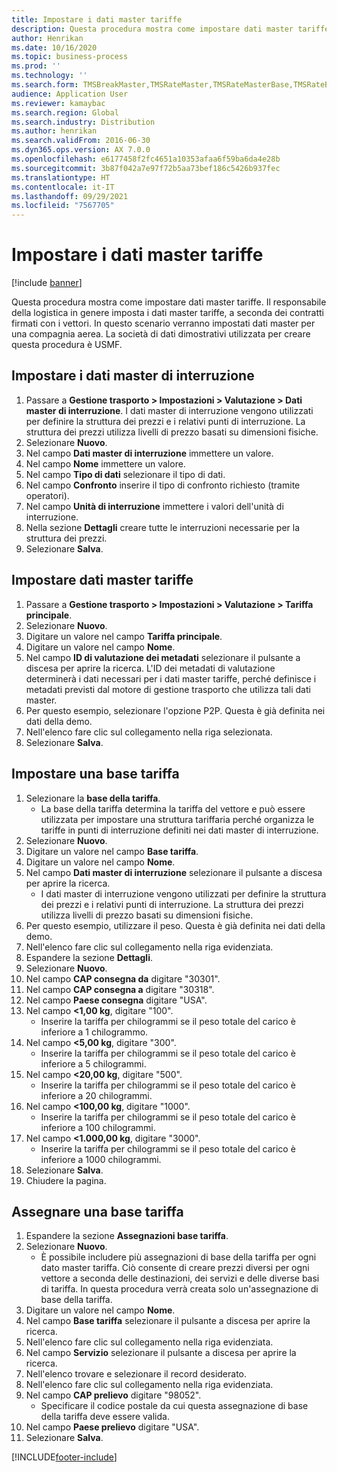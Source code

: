 ```yaml
---
title: Impostare i dati master tariffe
description: Questa procedura mostra come impostare dati master tariffe.
author: Henrikan
ms.date: 10/16/2020
ms.topic: business-process
ms.prod: ''
ms.technology: ''
ms.search.form: TMSBreakMaster,TMSRateMaster,TMSRateMasterBase,TMSRateBaseType, TMSRouteWorkbench
audience: Application User
ms.reviewer: kamaybac
ms.search.region: Global
ms.search.industry: Distribution
ms.author: henrikan
ms.search.validFrom: 2016-06-30
ms.dyn365.ops.version: AX 7.0.0
ms.openlocfilehash: e6177458f2fc4651a10353afaa6f59ba6da4e28b
ms.sourcegitcommit: 3b87f042a7e97f72b5aa73bef186c5426b937fec
ms.translationtype: HT
ms.contentlocale: it-IT
ms.lasthandoff: 09/29/2021
ms.locfileid: "7567705"
---
```

# <a name="set-up-rate-masters"></a>Impostare i dati master tariffe

[!include [banner](../../includes/banner.md)]

Questa procedura mostra come impostare dati master tariffe. Il responsabile della logistica in genere imposta i dati master tariffe, a seconda dei contratti firmati con i vettori. In questo scenario verranno impostati dati master per una compagnia aerea. La società di dati dimostrativi utilizzata per creare questa procedura è USMF.

## <a name="set-up-break-master"></a>Impostare i dati master di interruzione

1. Passare a **Gestione trasporto > Impostazioni > Valutazione > Dati master di interruzione**. I dati master di interruzione vengono utilizzati per definire la struttura dei prezzi e i relativi punti di interruzione. La struttura dei prezzi utilizza livelli di prezzo basati su dimensioni fisiche.  
1. Selezionare **Nuovo**.
1. Nel campo **Dati master di interruzione** immettere un valore.
1. Nel campo **Nome** immettere un valore.
1. Nel campo **Tipo di dati** selezionare il tipo di dati.
1. Nel campo **Confronto** inserire il tipo di confronto richiesto (tramite operatori).
1. Nel campo **Unità di interruzione** immettere i valori dell'unità di interruzione.
1. Nella sezione **Dettagli** creare tutte le interruzioni necessarie per la struttura dei prezzi.
1. Selezionare **Salva**.

## <a name="set-up-rate-master"></a>Impostare dati master tariffe

1. Passare a **Gestione trasporto > Impostazioni > Valutazione > Tariffa principale**.
1. Selezionare **Nuovo**.
1. Digitare un valore nel campo **Tariffa principale**.
1. Digitare un valore nel campo **Nome**.
1. Nel campo **ID di valutazione dei metadati** selezionare il pulsante a discesa per aprire la ricerca. L'ID dei metadati di valutazione determinerà i dati necessari per i dati master tariffe, perché definisce i metadati previsti dal motore di gestione trasporto che utilizza tali dati master.  
1. Per questo esempio, selezionare l'opzione P2P. Questa è già definita nei dati della demo.
1. Nell'elenco fare clic sul collegamento nella riga selezionata.
1. Selezionare **Salva**.

## <a name="set-up-rate-base"></a>Impostare una base tariffa

1. Selezionare la **base della tariffa**.
    * La base della tariffa determina la tariffa del vettore e può essere utilizzata per impostare una struttura tariffaria perché organizza le tariffe in punti di interruzione definiti nei dati master di interruzione.  
2. Selezionare **Nuovo**.
3. Digitare un valore nel campo **Base tariffa**.
4. Digitare un valore nel campo **Nome**.
5. Nel campo **Dati master di interruzione** selezionare il pulsante a discesa per aprire la ricerca.
    * I dati master di interruzione vengono utilizzati per definire la struttura dei prezzi e i relativi punti di interruzione. La struttura dei prezzi utilizza livelli di prezzo basati su dimensioni fisiche.  
6. Per questo esempio, utilizzare il peso. Questa è già definita nei dati della demo.
7. Nell'elenco fare clic sul collegamento nella riga evidenziata.
8. Espandere la sezione **Dettagli**.
9. Selezionare **Nuovo**.
10. Nel campo **CAP consegna da** digitare "30301".
11. Nel campo **CAP consegna a** digitare "30318".
12. Nel campo **Paese consegna** digitare "USA".
13. Nel campo **<1,00 kg**, digitare "100".
    * Inserire la tariffa per chilogrammi se il peso totale del carico è inferiore a 1 chilogrammo.  
14. Nel campo **<5,00 kg**, digitare "300".
    * Inserire la tariffa per chilogrammi se il peso totale del carico è inferiore a 5 chilogrammi.  
15. Nel campo **<20,00 kg**, digitare "500".
    * Inserire la tariffa per chilogrammi se il peso totale del carico è inferiore a 20 chilogrammi.  
16. Nel campo **<100,00 kg**, digitare "1000".
    * Inserire la tariffa per chilogrammi se il peso totale del carico è inferiore a 100 chilogrammi.  
17. Nel campo **<1.000,00 kg**, digitare "3000".
    * Inserire la tariffa per chilogrammi se il peso totale del carico è inferiore a 1000 chilogrammi.  
18. Selezionare **Salva**.
19. Chiudere la pagina.

## <a name="assign-rate-base"></a>Assegnare una base tariffa

1. Espandere la sezione **Assegnazioni base tariffa**.
2. Selezionare **Nuovo**.
    * È possibile includere più assegnazioni di base della tariffa per ogni dato master tariffa. Ciò consente di creare prezzi diversi per ogni vettore a seconda delle destinazioni, dei servizi e delle diverse basi di tariffa. In questa procedura verrà creata solo un'assegnazione di base della tariffa.  
3. Digitare un valore nel campo **Nome**.
4. Nel campo **Base tariffa** selezionare il pulsante a discesa per aprire la ricerca.
5. Nell'elenco fare clic sul collegamento nella riga evidenziata.
6. Nel campo **Servizio** selezionare il pulsante a discesa per aprire la ricerca.
7. Nell'elenco trovare e selezionare il record desiderato.
8. Nell'elenco fare clic sul collegamento nella riga evidenziata.
9. Nel campo **CAP prelievo** digitare "98052".
    * Specificare il codice postale da cui questa assegnazione di base della tariffa deve essere valida.
10. Nel campo **Paese prelievo** digitare "USA".
11. Selezionare **Salva**.


[!INCLUDE[footer-include](../../../includes/footer-banner.md)]